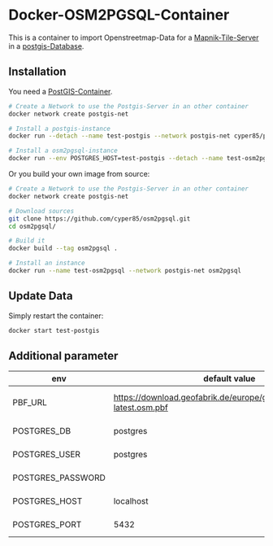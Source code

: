 # Docker-OSM2PGSQL-Container

This is a container to import Openstreetmap-Data for a [Mapnik-Tile-Server](https://cloud.docker.com/repository/docker/cyper85/mapnik/) in a [postgis-Database](https://cloud.docker.com/repository/docker/cyper85/postgis/).


## Installation

You need a [PostGIS-Container](https://github.com/cyper85/postgis).

```bash
# Create a Network to use the Postgis-Server in an other container
docker network create postgis-net

# Install a postgis-instance
docker run --detach --name test-postgis --network postgis-net cyper85/postgis

# Install a osm2pgsql-instance
docker run --env POSTGRES_HOST=test-postgis --detach --name test-osm2pgsql --network postgis-net cyper85/osm2pgsql

```

Or you build your own image from source:

```bash
# Create a Network to use the Postgis-Server in an other container
docker network create postgis-net

# Download sources
git clone https://github.com/cyper85/osm2pgsql.git
cd osm2pgsql/

# Build it
docker build --tag osm2pgsql .

# Install an instance
docker run --name test-osm2pgsql --network postgis-net osm2pgsql
```

## Update Data
Simply restart the container:

```bash
docker start test-postgis 
```

## Additional parameter

env | default value | description 
------------ | ------------- | -------------
PBF_URL | https://download.geofabrik.de/europe/germany/thueringen-latest.osm.pbf | URL to PBF-File to import
POSTGRES_DB | postgres | Database-Name
POSTGRES_USER | postgres | Database-User
POSTGRES_PASSWORD |  | Database-Password
POSTGRES_HOST | localhost | Database-Hostname
POSTGRES_PORT | 5432 | Database-Port